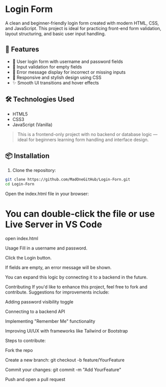 # Login Form

A clean and beginner-friendly login form created with modern HTML, CSS, and JavaScript. This project is ideal for practicing front-end form validation, layout structuring, and basic user input handling.

## 🚀 Features

- 🔐 User login form with username and password fields
- 🧼 Input validation for empty fields
- 🧠 Error message display for incorrect or missing inputs
- 🎨 Responsive and stylish design using CSS
- ✨ Smooth UI transitions and hover effects

## 🛠️ Technologies Used

- HTML5
- CSS3
- JavaScript (Vanilla)

> This is a frontend-only project with no backend or database logic — ideal for beginners learning form handling and interface design.

## 📦 Installation

1. Clone the repository:

```bash
git clone https://github.com/MadOneGitHub/Login-Forn.git
cd Login-Forn
```

Open the index.html file in your browser:
# You can double-click the file or use Live Server in VS Code
open index.html

Usage
Fill in a username and password.

Click the Login button.

If fields are empty, an error message will be shown.

You can expand this logic by connecting it to a backend in the future.

Contributing
If you'd like to enhance this project, feel free to fork and contribute. Suggestions for improvements include:

Adding password visibility toggle

Connecting to a backend API

Implementing "Remember Me" functionality

Improving UI/UX with frameworks like Tailwind or Bootstrap

Steps to contribute:

Fork the repo

Create a new branch: git checkout -b feature/YourFeature

Commit your changes: git commit -m "Add YourFeature"

Push and open a pull request

